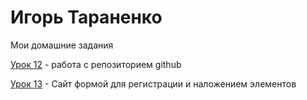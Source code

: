 # Игорь Тараненко
Мои домашние задания

[Урок 12](http://igortaranenko.github.io/github/less_12/ "Моя готовая домашка") - работа с репозиторием github

[Урок 13](https://igortaranenko.github.io/Less_13/ "Урок №13") - Сайт формой для регистрации и наложением элементов


